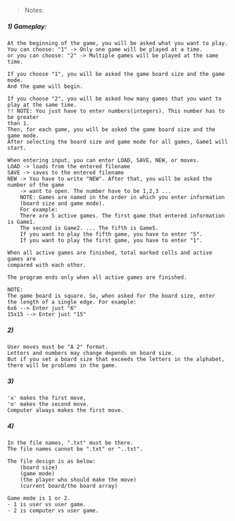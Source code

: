 > Notes:
##### 1) Gameplay:
    At the beginning of the game, you will be asked what you want to play.
    You can choose: "1" -> Only one game will be played at a time.
    or you can choose: "2" -> Multiple games will be played at the same time.

	If you choose "1", you will be asked the game board size and the game mode.
	And the game will begin.

	If you choose "2", you will be asked how many games that you want to play at the same time. 
	!! NOTE: You just have to enter numbers(integers). This number has to be greater
	than 1.
	Then, for each game, you will be asked the game board size and the game mode.
	After selecting the board size and game mode for all games, Game1 will start.

	When entering input, you can enter LOAD, SAVE, NEW, or moves.
	LOAD -> loads from the entered filename
	SAVE -> saves to the entered filename
	NEW -> You have to write "NEW". After that, you will be asked the number of the game
		-> want to open. The number have to be 1,2,3 ...
		NOTE: Games are named in the order in which you enter information 
		(board size and game mode). 
		For example: 
		There are 5 active games. The first game that entered information is Game1. 
		The second is Game2. ... The fifth is Game5. 
		If you want to play the fifth game, you have to enter "5". 
		If you want to play the first game, you have to enter "1".

	When all active games are finished, total marked cells and active games are
	compared with each other.

	The program ends only when all active games are finished.

	NOTE: 
	The game board is square. So, when asked for the board size, enter
	the length of a single edge. For example:
	6x6 --> Enter just "6"
	15x15 --> Enter just "15"
	
##### 2) 
	User moves must be "A 2" format.
	Letters and numbers may change depends on board size.
	But if you set a board size that exceeds the letters in the alphabet,
	there will be problems in the game.
    
##### 3)
	'x' makes the first move,
	'o' makes the second move.
	Computer always makes the first move.
    
##### 4) 
	In the file names, ".txt" must be there.
	The file names cannot be ".txt" or "..txt".

	The file design is as below:
		(board size)
		(game mode)
		(the player who should make the move)
		(current board/the board array)

	Game mode is 1 or 2.
	- 1 is user vs user game.
	- 2 is computer vs user game.